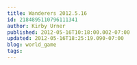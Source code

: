 ```yaml
---
title: Wanderers 2012.5.16
id: 2184895110796111341
author: Kirby Urner
published: 2012-05-16T10:18:00.002-07:00
updated: 2012-05-16T18:25:19.090-07:00
blog: world_game
tags: 
---
```


